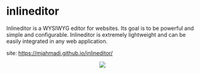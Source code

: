 # inlineditor
Inlineditor is a WYSIWYG editor for websites. Its goal is to be powerful and simple and configurable. Inlineditor is extremely lightweight and can be easily integrated in any web application.

site: https://mjahmadi.github.io/inlineditor/


<p align="center">
  <img src="https://github.com/mjahmadi/ghoghnoos-builder/blob/master/docs/screenshot.png" />
</p>
